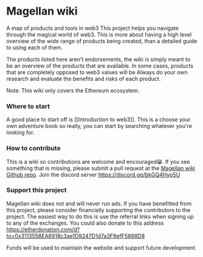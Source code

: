 # Magellan wiki
 A map of products and tools in web3
 This project helps you navigate through the magical world of web3. This is more about having a high level overview of the wide range of products being created, than a detailed guide to using each of them. 
 
 The products listed here aren't endorsements, the wiki is simply meant to be an overview of the products that are available. In some cases, products that are completely opposed to web3 values will be  Always do your own research and evaluate the benefits and risks of each product.
 
 Note: This wiki only covers the Ethereum ecosystem.

 ### Where to start
 A good place to start off is [[Introduction to web3]]. This is a choose your own adventure book so really, you can start by searching whatever you're looking for.

### How to contribute
This is a wiki so contributions are welcome and encouraged😁. If you see something that is missing, please submit a pull request at the [Magellan wiki Github repo](https://github.com/rayzhudev/magellan-wiki).
Join the discord server https://discord.gg/bkGQ4Hyp5U

### Support this project
Magellan wiki does not and will never run ads. If you have benefitted from this project, please consider financially supporting the contributors to the project. 
The easiest way to do this is use the referral links when signing up to any of the exchanges. 
You could also donate to this address https://etherdonation.com/d?to=0x3113558EA6918c3ae1D9247D1d7a3F9efF5888D8

Funds will be used to maintain the website and support future development.